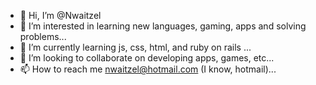 - 👋 Hi, I’m @Nwaitzel
- 👀 I’m interested in learning new languages, gaming, apps and solving problems...
- 🌱 I’m currently learning js, css, html, and ruby on rails ...
- 💞️ I’m looking to collaborate on developing apps, games, etc...
- 📫 How to reach me nwaitzel@hotmail.com (I know, hotmail)...

<!---
Nwaitzel/Nwaitzel is a ✨ special ✨ repository because its `README.md` (this file) appears on your GitHub profile.
You can click the Preview link to take a look at your changes.
--->
